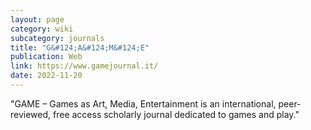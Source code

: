 ```yaml
---
layout: page
category: wiki
subcategory: journals
title: "G&#124;A&#124;M&#124;E"
publication: Web
link: https://www.gamejournal.it/
date: 2022-11-20
---
```


"GAME – Games as Art, Media, Entertainment is an international, peer-reviewed, free access scholarly journal dedicated to games and play."
